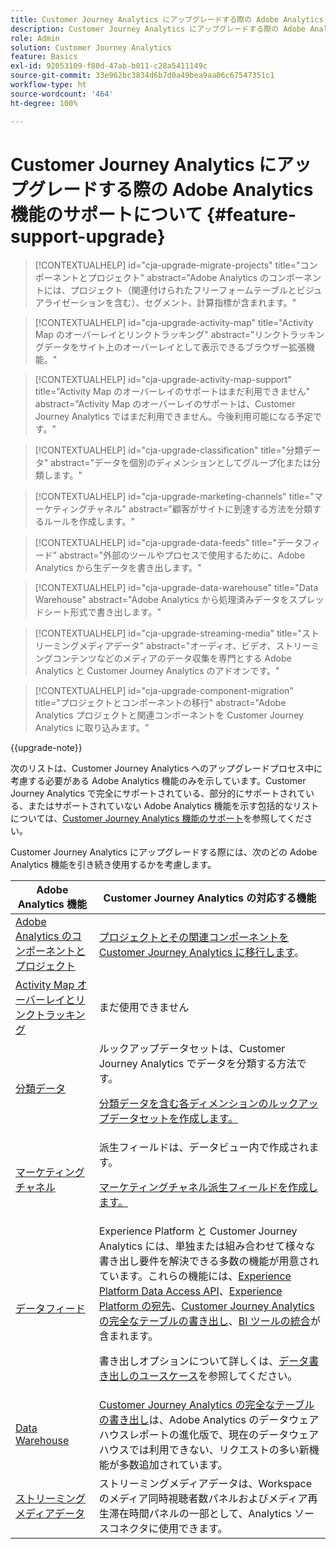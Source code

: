 ```yaml
---
title: Customer Journey Analytics にアップグレードする際の Adobe Analytics 機能のサポートについて
description: Customer Journey Analytics にアップグレードする際の Adobe Analytics 機能のサポートについて説明します
role: Admin
solution: Customer Journey Analytics
feature: Basics
exl-id: 92053109-f80d-47ab-b011-c28a5411149c
source-git-commit: 33e962bc3834d6b7d0a49bea9aa06c67547351c1
workflow-type: ht
source-wordcount: '464'
ht-degree: 100%

---
```


# Customer Journey Analytics にアップグレードする際の Adobe Analytics 機能のサポートについて {#feature-support-upgrade}

<!-- markdownlint-disable MD034 -->

>[!CONTEXTUALHELP]
>id="cja-upgrade-migrate-projects"
>title="コンポーネントとプロジェクト"
>abstract="Adobe Analytics のコンポーネントには、プロジェクト（関連付けられたフリーフォームテーブルとビジュアライゼーションを含む）、セグメント、計算指標が含まれます。"

<!-- markdownlint-enable MD034 -->

<!-- markdownlint-disable MD034 -->

>[!CONTEXTUALHELP]
>id="cja-upgrade-activity-map"
>title="Activity Map のオーバーレイとリンクトラッキング"
>abstract="リンクトラッキングデータをサイト上のオーバーレイとして表示できるブラウザー拡張機能。"

<!-- markdownlint-enable MD034 -->

<!-- markdownlint-disable MD034 -->

>[!CONTEXTUALHELP]
>id="cja-upgrade-activity-map-support"
>title="Activity Map のオーバーレイのサポートはまだ利用できません"
>abstract="Activity Map のオーバーレイのサポートは、Customer Journey Analytics ではまだ利用できません。今後利用可能になる予定です。"

<!-- markdownlint-enable MD034 -->

<!-- markdownlint-disable MD034 -->

>[!CONTEXTUALHELP]
>id="cja-upgrade-classification"
>title="分類データ"
>abstract="データを個別のディメンションとしてグループ化または分類します。"

<!-- markdownlint-enable MD034 -->

<!-- markdownlint-disable MD034 -->

>[!CONTEXTUALHELP]
>id="cja-upgrade-marketing-channels"
>title="マーケティングチャネル"
>abstract="顧客がサイトに到達する方法を分類するルールを作成します。"

<!-- markdownlint-enable MD034 -->

<!-- markdownlint-disable MD034 -->

>[!CONTEXTUALHELP]
>id="cja-upgrade-data-feeds"
>title="データフィード"
>abstract="外部のツールやプロセスで使用するために、Adobe Analytics から生データを書き出します。"

<!-- markdownlint-enable MD034 -->

<!-- markdownlint-disable MD034 -->

>[!CONTEXTUALHELP]
>id="cja-upgrade-data-warehouse"
>title="Data Warehouse"
>abstract="Adobe Analytics から処理済みデータをスプレッドシート形式で書き出します。"

<!-- markdownlint-enable MD034 -->

<!-- markdownlint-disable MD034 -->

>[!CONTEXTUALHELP]
>id="cja-upgrade-streaming-media"
>title="ストリーミングメディアデータ"
>abstract="オーディオ、ビデオ、ストリーミングコンテンツなどのメディアのデータ収集を専門とする Adobe Analytics と Customer Journey Analytics のアドオンです。"

<!-- markdownlint-enable MD034 -->

<!-- markdownlint-disable MD034 -->

>[!CONTEXTUALHELP]
>id="cja-upgrade-component-migration"
>title="プロジェクトとコンポーネントの移行"
>abstract="Adobe Analytics プロジェクトと関連コンポーネントを Customer Journey Analytics に取り込みます。"

<!-- markdownlint-enable MD034 -->

{{upgrade-note}}

次のリストは、Customer Journey Analytics へのアップグレードプロセス中に考慮する必要がある Adobe Analytics 機能のみを示しています。Customer Journey Analytics で完全にサポートされている、部分的にサポートされている、またはサポートされていない Adobe Analytics 機能を示す包括的なリストについては、[Customer Journey Analytics 機能のサポート](/help/getting-started/aa-vs-cja/cja-aa.md)を参照してください。

Customer Journey Analytics にアップグレードする際には、次のどの Adobe Analytics 機能を引き続き使用するかを考慮します。

| Adobe Analytics 機能 | Customer Journey Analytics の対応する機能 |
|---------|----------|
| [Adobe Analytics のコンポーネントとプロジェクト](https://experienceleague.adobe.com/ja/docs/analytics/analyze/analysis-workspace/build-workspace-project/freeform-overview) | [プロジェクトとその関連コンポーネントを Customer Journey Analytics に移行します](https://experienceleague.adobe.com/ja/docs/analytics/admin/admin-tools/component-migration/prepare-component-migration)。 |
| [Activity Map オーバーレイとリンクトラッキング](https://experienceleague.adobe.com/ja/docs/analytics/analyze/activity-map/overview) | まだ使用できません |
| [分類データ](https://experienceleague.adobe.com/ja/docs/analytics/components/classifications/c-classifications) | ルックアップデータセットは、Customer Journey Analytics でデータを分類する方法です。<p>[分類データを含む各ディメンションのルックアップデータセットを作成します。](/help/getting-started/cja-upgrade/cja-upgrade-dataset-lookup.md)</p> |
| [マーケティングチャネル](https://experienceleague.adobe.com/ja/docs/analytics/components/marketing-channels/c-getting-started-mchannel) | 派生フィールドは、データビュー内で作成されます。 <p>[マーケティングチャネル派生フィールドを作成します。](/help/getting-started/cja-upgrade/cja-upgrade-marketing-channel.md)</p> |
| [データフィード](https://experienceleague.adobe.com/ja/docs/analytics/export/analytics-data-feed/data-feed-overview) | Experience Platform と Customer Journey Analytics には、単独または組み合わせて様々な書き出し要件を解決できる多数の機能が用意されています。これらの機能には、[Experience Platform Data Access API](https://experienceleague.adobe.com/docs/experience-platform/data-access/api.html?lang=ja)、[Experience Platform の宛先](https://experienceleague.adobe.com/docs/experience-platform/destinations/ui/activate/export-datasets.html?lang=ja)、[Customer Journey Analytics の完全なテーブルの書き出し](/help/analysis-workspace/export/export-cloud.md)、[BI ツールの統合](/help/data-views/bi-extension.md)が含まれます。<p>書き出しオプションについて詳しくは、[データ書き出しのユースケース](/help/use-cases/data-export/overview.md)を参照してください。</p> |
| [Data Warehouse](https://experienceleague.adobe.com/ja/docs/analytics/export/data-warehouse/data-warehouse) | [Customer Journey Analytics の完全なテーブルの書き出し](/help/analysis-workspace/export/export-cloud.md)は、Adobe Analytics のデータウェアハウスレポートの進化版で、現在のデータウェアハウスでは利用できない、リクエストの多い新機能が多数追加されています。 |
| [ストリーミングメディアデータ](https://experienceleague.adobe.com/ja/docs/media-analytics/using/media-overview) | ストリーミングメディアデータは、Workspace のメディア同時視聴者数パネルおよびメディア再生滞在時間パネルの一部として、Analytics ソースコネクタに使用できます。 |
